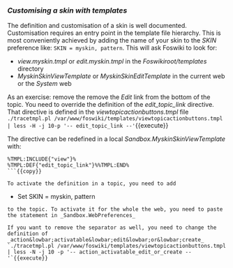 ### _Customising a skin with templates_
The definition and customisation of a skin is well documented. Customisation requires an entry point in the template file hierarchy.
This is most conveniently achieved by adding the name of your skin to the _SKIN_ preference like: <code>SKIN = myskin, pattern</code>.
This will ask Foswiki to look for:
*   _view.myskin.tmpl_ or _edit.myskin.tmpl_ in the _Foswikiroot/templates_ directory
*   _MyskinSkinViewTemplate_ or _MyskinSkinEditTemplate_ in the current web or the _System_ web

As an exercise: remove the remove the _Edit_ link from the bottom of the topic.
You need to override the definition of the _edit&lowbar;topic&lowbar;link_ directive.
That directive is defined in the _viewtopicactionbuttons.tmpl_ file
`./tracetmpl.pl /var/www/foswiki/templates/viewtopicactionbuttons.tmpl | less -H -j 10-p '-- edit_topic_link --'`{{execute}}

The directive can be redefined in a local _Sandbox.MyskinSkinViewTemplate_ with:

```
%TMPL:INCLUDE{"view"}% 
%TMPL:DEF{"edit_topic_link"}%%TMPL:END% 
```{{copy}}

To activate the definition in a topic, you need to add
```
   * Set SKIN = myskin, pattern
```{{copy}}
to the topic. To activate it for the whole the web, you need to paste the statement in _Sandbox.WebPreferences_

If you want to remove the separator as well, you need to change the definition of _action&lowbar;activatable&lowbar;edit&lowbar;or&lowbar;create_
`./tracetmpl.pl /var/www/foswiki/templates/viewtopicactionbuttons.tmpl | less -N -j 10 -p '-- action_activatable_edit_or_create --'`{{execute}}

